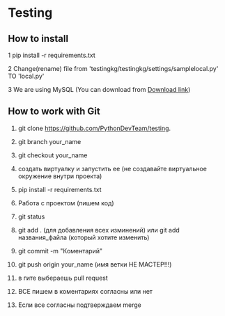 Testing
=========

## How to install

1 pip install -r requirements.txt 

2 Change(rename) file from 'testingkg/testingkg/settings/samplelocal.py' TO 'local.py'

3 We are using MySQL (You can download from  [Download link](https://dev.mysql.com/downloads/mysql/))


## How to work with Git

1. git clone https://github.com/PythonDevTeam/testing.

2. git branch your_name

3. git checkout your_name

4. создать виртуалку и запустить ее (не создавайте виртуальное окружение внутри проекта)

5. pip install -r requirements.txt

6. Работа с проектом (пишем код)

6. git status

8. git add . (для добавления всех изминений) или git add названия_файла (который хотите изменить)

9. git commit -m "Коментарий"

10. git push origin your_name (имя ветки НЕ МАСТЕР!!!)

11. в гите выбераешь pull request

12. ВСЕ пишем в коментариях согласны или нет

13. Если все согласны подтверждаем merge